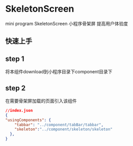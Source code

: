 # SkeletonScreen
mini program SkeletonScreen
小程序骨架屏 提高用户体验度

## 快速上手
## step 1
将本组件download到小程序目录下component目录下
## step 2
在需要骨架屏加载的页面引入该组件

```Json
//index.json
{
"usingComponents": {
    "tabbar": "../component/tabBar/tabbar",
    "skeleton":"../component/skeleton/skeleton"
  },
}
```


